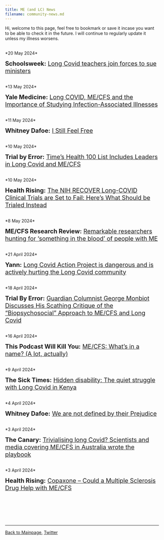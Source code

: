 ```yaml
---
title: ME (and LC) News 
filename: community-news.md
---
```

<!---
*2024*

<span style="font-size:1.4em;"> **:** []() </span>

<br/>
-->
Hi, welcome to this page, feel free to bookmark or save it incase you want to be able to check it in the future. I will continue to regularly update it unless my illness worsens.

<br/>
*20 May 2024*

<span style="font-size:1.4em;"> **Schoolsweek:** [Long Covid teachers join forces to sue ministers](https://schoolsweek.co.uk/long-covid-teachers-join-forces-to-sue-ministers/) </span>

<br/>
*13 May 2024*

<span style="font-size:1.4em;"> **Yale Medicine:** [Long COVID, ME/CFS and the Importance of Studying Infection-Associated Illnesses](https://www.yalemedicine.org/news/long-covid-mecfs-and-the-importance-of-studying-infection-associated-illnesses) </span>

<br/>
*11 May 2024*

<span style="font-size:1.4em;"> **Whitney Dafoe:** [I Still Feel Free](https://www.whitneydafoe.com/mecfs/?post=i-still-feel-free) </span>

<br/>
*10 May 2024*

<span style="font-size:1.4em;"> **Trial by Error:** [Time’s Health 100 List Includes Leaders in Long Covid and ME/CFS](https://virology.ws/2024/05/10/trial-by-error-times-health100-list-includes-leaders-in-long-covid-and-me-cfs/) </span>

<br/>
*10 May 2024*

<span style="font-size:1.4em;"> **Health Rising:** [The NIH RECOVER Long-COVID Clinical Trials are Set to Fail: Here’s What Should be Trialed Instead](https://www.healthrising.org/blog/2024/05/10/recover-clinical-trials-fail/) </span>

<br/>
*8 May 2024*

<span style="font-size:1.4em;"> **ME/CFS Research Review:** [Remarkable researchers hunting for ‘something in the blood’ of people with ME](https://mecfsresearchreview.me/2024/05/08/researchers-hunting-for-something-in-the-blood-of-people-with-me/) </span>

<br/>
*21 April 2024*

<span style="font-size:1.4em;"> **Yann:** [Long Covid Action Project is dangerous and is actively hurting the Long Covid community](LCAP.md) </span>

<br/>
*18 April 2024*

<span style="font-size:1.4em;"> **Trial By Error:** [Guardian Columnist George Monbiot Discusses His Scathing Critique of the “Biopsychosocial” Approach to ME/CFS and Long Covid](https://virology.ws/2024/04/18/trial-by-error-guardian-columnist-george-monbiot-discusses-his-scathing-critique-of-the-biopsychosocial-approach-to-me-cfs-and-long-covid/) </span>

<br/>
*16 April 2024*

<span style="font-size:1.4em;"> **This Podcast Will Kill You:** [ME/CFS: What’s in a name? (A lot, actually)](https://thispodcastwillkillyou.com/2024/04/16/episode-137-me-cfs-whats-in-a-name-a-lot-actually/) </span>

<br/>
*9 April 2024*

<span style="font-size:1.4em;"> **The Sick Times:** [Hidden disability: The quiet struggle with Long Covid in Kenya](https://thesicktimes.org/2024/04/09/hidden-disability-the-quiet-struggle-with-long-covid-in-kenya/) </span>

<br/>
*4 April 2024*

<span style="font-size:1.4em;"> **Whitney Dafoe:** [We are not defined by their Prejudice](https://whitneydafoe.com/mecfs/?post=we-are-not-defined-by-their-prejudice) </span>

<br/>
*3 April 2024*

<span style="font-size:1.4em;"> **The Canary:** [Trivialising long Covid? Scientists and media covering ME/CFS in Australia wrote the playbook](https://www.thecanary.co/global/2024/03/27/trivialising-long-covid-scientists-and-media-covering-me-cfs-in-australia-wrote-the-playbook/) </span>

<br/>
*3 April 2024*

<span style="font-size:1.4em;"> **Health Rising:** [Copaxone – Could a Multiple Sclerosis Drug Help with ME/CFS](https://www.healthrising.org/blog/2024/04/03/copaxone-multiple-sclerosis-chronic-fatigue-syndrome/) </span>

<br/>


<br/><br/><br/>

---

[Back to Mainpage](https://me-cfs.github.io), [Twitter](https://twitter.com/yann_mecfs)
